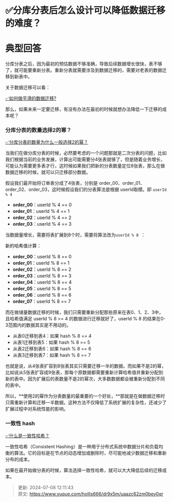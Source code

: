 # ✅分库分表后怎么设计可以降低数据迁移的难度？

# 典型回答


分库分表之后，因为最初的预估数据不够准确，导致后续数据增长很快，表不够了，就可能要重新分表。重新分表就需要涉及到数据迁移的，需要对老表的数据迁移到新表中。



关于数据迁移可以看：



[✅如何做平滑的数据迁移?](https://www.yuque.com/hollis666/dr9x5m/vgar5hckwt0g9lrw)



那么，如果未来一定要迁移，有没有办法在最初的时候就想办法降低一下迁移的成本呢？



### **<font style="color:rgb(38, 38, 38);">分库分表的数量选择2的幂？</font>**


[✅分库分表的数量为什么一般选择2的幂？](https://www.yuque.com/hollis666/dr9x5m/gy0gtl66vv1vmllq)



当我们在做分库分表的时候，必然要考虑的一个问题那就是二次分表的问题，比如我们根据当前的业务发展，计算出可能需要分4张表就够了，但是随着业务增长，可能认为需要更多表才行，这时候如果我们把新的分表数量定位8张表，那么在做数据迁移的时候，就可以只迁移部分数据。



假设我们最开始将订单表分成了4张表，分别是 order_00、order_01、order_02、order_03，这时候假设我们的分表算法是根据 userId取模。即 `userId % 4 `



+ **order_00**<font style="color:rgb(13, 13, 13);">：userId % 4 == 0</font>
+ **order_01**<font style="color:rgb(13, 13, 13);">：userId % 4 == 1</font>
+ **order_02**<font style="color:rgb(13, 13, 13);">：userId % 4 == 2</font>
+ **order_03**<font style="color:rgb(13, 13, 13);">：userId % 4 == 3</font>



当数据量增长，需要将表扩展到8个时，需要将算法改为`userId % 8 `：



<font style="color:rgb(13, 13, 13);">新的哈希值计算：</font>

+ **order_00**<font style="color:rgb(13, 13, 13);">：userId % 8 == 0</font>
+ **order_01**<font style="color:rgb(13, 13, 13);">：userId % 8 == 1</font>
+ **order_02**<font style="color:rgb(13, 13, 13);">：userId % 8 == 2</font>
+ **order_03**<font style="color:rgb(13, 13, 13);">：userId % 8 == 3</font>
+ **order_04**<font style="color:rgb(13, 13, 13);">：userId % 8 == 4</font>
+ **order_05**<font style="color:rgb(13, 13, 13);">：userId % 8 == 5</font>
+ **order_06**<font style="color:rgb(13, 13, 13);">：userId % 8 == 6</font>
+ **order_07**<font style="color:rgb(13, 13, 13);">：userId % 8 == 7</font>

<font style="color:rgb(13, 13, 13);"></font>

而在做储量数据迁移的时候，我们只需要重新分配那些原来在表0、1、2、3中，且哈希值满足 <font style="color:rgb(13, 13, 13);">userId</font> % 8 >= 4 的数据进行迁移就好了，<font style="color:rgb(13, 13, 13);">userId</font> % 8 的结果在0-3范围内的数据其实是不用动的。



+ 从表0迁移到表4：如果 hash % 8 == 4
+ 从表1迁移到表5：如果 hash % 8 == 5
+ 从表2迁移到表6：如果 hash % 8 == 6
+ 从表3迁移到表7：如果 hash % 8 == 7



也就是说，从4张表扩容到8张表其实只需要迁移一半的数据。而如果不是2的幂，比如说从5张表扩容成9张表，那每个原数据都需要重新计算哈希值并重新分配到新的表中。因为扩展后的表数量不是2的幂次，大多数数据都会被重新分配到不同的表中。



所以，**使用2的幂作为分表数量的最重要的一个好处，**那就是在做数据迁移时只需重新计算和迁移一半数据。这种方法不仅降低了系统扩展的复杂性，还减少了扩展过程中对系统性能的影响。





### 一致性 hash


[✅什么是一致性哈希？](https://www.yuque.com/hollis666/dr9x5m/hgx0twgg4t7nqg6v)



一致性哈希（Consistent Hashing）是一种用于分布式系统中数据分片和负载均衡的算法。它的目标是在节点的动态增加或删除时，尽可能地减少数据迁移和重新分布的成本。



如果在最开始做分表的时候，算法选择一致性哈希，就可以大大降低后续的迁移成本。

















> 更新: 2024-07-08 12:11:43  
> 原文: <https://www.yuque.com/hollis666/dr9x5m/uaazc62zm0bey0qr>